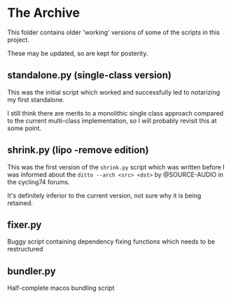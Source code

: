 # The Archive

This folder contains older 'working' versions of some of the scripts in this project.

These may be updated, so are kept for posterity.

## standalone.py (single-class version)

This was the initial script which worked and successfully led to notarizing my first standalone.

I still think there are merits to a monolithic single class approach compared to the current multi-class implementation, so I will probably revisit this at some point.

## shrink.py (lipo -remove edition)

This was the first version of the `shrink.py` script which was written before I was informed about the `ditto --arch <src> <dst>` by @SOURCE-AUDIO in the cycling74 forums.

It's definitely inferior to the current version, not sure why it is being retained.

## fixer.py

Buggy script containing dependency fixing functions which needs to be restructured

## bundler.py

Half-complete macos bundling script
